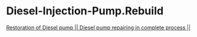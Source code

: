 # Diesel-Injection-Pump.Rebuild
[Restoration of Diesel pump || Diesel pump repairing in complete process ||](https://youtu.be/5UE1u46EvQw)
